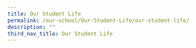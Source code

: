 ```yaml
---
title: Our Student Life
permalink: /our-school/Our-Student-Life/our-student-life/
description: ""
third_nav_title: Our Student Life
---
```

